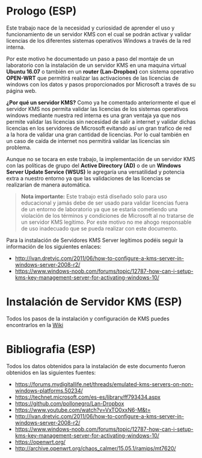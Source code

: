 # Prologo (ESP)
Este trabajo nace de la necesidad y curiosidad de aprender el uso y funcionamiento de un servidor KMS con el cual se podrán activar y validar licencias de los diferentes sistemas operativos Windows a través de la red interna. 

Por este motivo he documentado un paso a paso del montaje de un laboratorio con la instalación de un servidor KMS en una maquina virtual **Ubuntu 16.07** o también en un **router (Lan-Dropbox)** con sistema operativo **OPEN-WRT** que permitirá realizar las activaciones de las licencias de windows con los datos y pasos proporcionados por Microsoft a través de su página web.

**¿Por qué un servidor KMS?** Como ya he comentado anteriormente el que el servidor KMS nos permita validar las licencias de los sistemas operativos windows mediante nuestra red interna es una gran ventaja ya que nos permite validar las licencias sin necesidad de salir a internet y validar dichas licencias en los servidores de Microsoft evitando así un gran trafico de red a la hora de validar una gran cantidad de licencias. Por lo cual también en un caso de caída de internet nos permitirá validar las licencias sin problema.

Aunque no se tocara en este trabajo, la implementación de un servidor KMS con las políticas de grupo del **Active Directory (AD)** o de un **Windows Server Update Service (WSUS)** le agregaría una versatilidad y potencia extra a nuestro entorno ya que las validaciones de las licencias se realizarían de manera automática.

>**Nota importante:** Este trabajo está diseñado solo para uso educacional y jamás debe de ser usado para validar licencias fuera de un entorno de laboratorio ya que se estaría cometiendo una violación de los términos y condiciones de Microsoft al no tratarse de un servidor KMS legítimo. Por este motivo no me ahogo responsable de uso inadecuado que se pueda realizar con este documento.

Para la instalación de Servidores KMS Server legítimos podéis seguir la información de los siguientes enlaces:

+ http://ivan.dretvic.com/2011/06/how-to-configure-a-kms-server-in-windows-server-2008-r2/
+ https://www.windows-noob.com/forums/topic/12787-how-can-i-setup-kms-key-management-server-for-activating-windows-10/



# Instalación de Servidor KMS (ESP)
Todos los pasos de la instalación y configuración de KMS puedes encontrarlos en la [Wiki](../../wiki)

# Bibliografia (ESP)
Todos los datos obtenidos para la instalación de este documento fueron obtenidos en las siguientes fuentes:

+ https://forums.mydigitallife.net/threads/emulated-kms-servers-on-non-windows-platforms.50234/
+ https://technet.microsoft.com/es-es/library/ff793434.aspx
+ https://github.com/pollonegro/Lan-Dropbox
+ https://www.youtube.com/watch?v=VxTO0xxN6-M&t=
+ http://ivan.dretvic.com/2011/06/how-to-configure-a-kms-server-in-windows-server-2008-r2/
+ https://www.windows-noob.com/forums/topic/12787-how-can-i-setup-kms-key-management-server-for-activating-windows-10/
+ https://openwrt.org/
+ http://archive.openwrt.org/chaos_calmer/15.05.1/ramips/mt7620/
